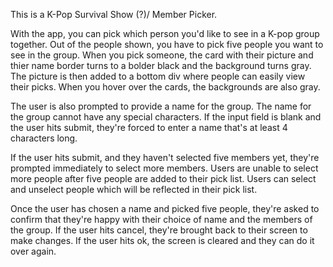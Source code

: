This is a K-Pop Survival Show (?)/ Member Picker.

With the app, you can pick which person you'd like to see in a K-pop group together. Out of the people shown, you have to pick five people you want to see in the group.
When you pick someone, the card with their picture and thier name border turns to a bolder black and the background turns gray. The picture is then added to a bottom div where people can easily view their picks.
When you hover over the cards, the backgrounds are also gray.

The user is also prompted to provide a name for the group. The name for the group cannot have any special characters.
If the input field is blank and the user hits submit, they're forced to enter a name that's at least 4 characters long.

If the user hits submit, and they haven't selected five members yet, they're prompted immediately to select more members.
Users are unable to select more people after five people are added to their pick list.
Users can select and unselect people which will be reflected in their pick list.

Once the user has chosen a name and picked five people, they're asked to confirm that they're happy with their choice of name and the members of the group.
If the user hits cancel, they're brought back to their screen to make changes.
If the user hits ok, the screen is cleared and they can do it over again.